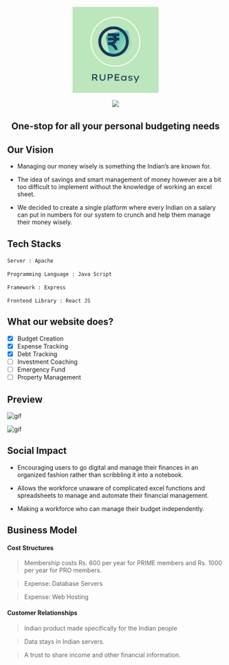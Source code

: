 <p align="center">
  <img src="logo.png" alt="RupEasy_Logo" width="200"/>
</p>

<p align="center">
    <a href="https://img.shields.io/badge/contributors-5-green" alt="Contributors">
        <img src="https://img.shields.io/badge/contributors-5-green" /></a>    
</p>

<h2 align="center">
   One-stop for all your personal budgeting needs
</h2>


## Our Vision

- Managing our money wisely is something the Indian’s are known for. 

- The idea of savings and smart management of money however are a bit too difficult to implement without the knowledge of working an excel sheet. 

- We decided to create a single platform where every Indian on a salary can put in numbers for our system to crunch and help them manage their money wisely.


## Tech Stacks

`Server : Apache`

`Programming Language : Java Script`

`Framework : Express`

`Frontend Library : React JS`

## What our website does?

- [x] Budget Creation
- [x] Expense Tracking
- [x] Debt Tracking
- [ ] Investment Coaching
- [ ] Emergency Fund
- [ ] Property Management

## Preview

![gif](gif/income.gif)

![gif](gif/expense.gif)

## Social Impact

- Encouraging users to go digital and manage their finances in an organized fashion rather than scribbling it into a notebook.

- Allows the workforce unaware of complicated excel functions and spreadsheets to manage and automate their financial management.

- Making a workforce who can manage their budget independently. 

## Business Model

#### Cost Structures

> Membership costs Rs. 600 per year for PRIME members and Rs. 1000 per year for PRO members.

> Expense: Database Servers

> Expense: Web Hosting

#### Customer Relationships

> Indian product made specifically for the Indian people

> Data stays in Indian servers.

> A trust to share income and other financial information.
<!--
### TL;DR

Yes, you can fork this repo. Please give me proper credit by linking back to [brittanychiang.com](https://brittanychiang.com). Thanks!

## 🛠 Installation & Set Up

1. Install the Gatsby CLI

   ```sh
   npm install -g gatsby-cli
   ```

2. Install and use the correct version of Node using [NVM](https://github.com/nvm-sh/nvm)

   ```sh
   nvm install
   ```

3. Install dependencies

   ```sh
   yarn
   ```

4. Start the development server

   ```sh
   npm start
   ```

## 🚀 Building and Running for Production

1. Generate a full static production build

   ```sh
   npm run build
   ```

1. Preview the site as it will appear once deployed

   ```sh
   npm run serve
   ```

## 🎨 Color Reference

| Color          | Hex                                                                |
| -------------- | ------------------------------------------------------------------ |
| Navy           | ![#0a192f](https://via.placeholder.com/10/0a192f?text=+) `#0a192f` |
| Light Navy     | ![#172a45](https://via.placeholder.com/10/0a192f?text=+) `#172a45` |
| Lightest Navy  | ![#303C55](https://via.placeholder.com/10/303C55?text=+) `#303C55` |
| Slate          | ![#8892b0](https://via.placeholder.com/10/8892b0?text=+) `#8892b0` |
| Light Slate    | ![#a8b2d1](https://via.placeholder.com/10/a8b2d1?text=+) `#a8b2d1` |
| Lightest Slate | ![#ccd6f6](https://via.placeholder.com/10/ccd6f6?text=+) `#ccd6f6` |
| White          | ![#e6f1ff](https://via.placeholder.com/10/e6f1ff?text=+) `#e6f1ff` |
| Green          | ![#64ffda](https://via.placeholder.com/10/64ffda?text=+) `#64ffda` |
-->
